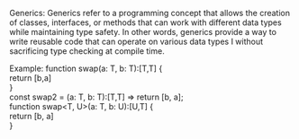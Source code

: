 Generics: 
Generics refer to a programming concept that allows the creation of classes, interfaces, or
methods that can work with different data types while maintaining type safety. In other
words, generics provide a way to write reusable code that can operate on various data types I
without sacrificing type checking at compile time.

Example:
function swap<T>(a: T, b: T):[T,T] {
<br/>
return [b,a]
<br/>
}
<br/>
const swap2 = <T>(a: T, b: T):[T,T] => return [b, a];
<br/>
function swap<T, U>(a: T, b: U):[U,T] {
<br/>
return [b, a]
<br/>
}

